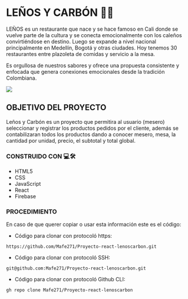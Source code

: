# LEÑOS Y CARBÓN 🥩🔥

LEÑOS es un restaurante que nace y se hace famoso en Cali donde se vuelve parte de la cultura y se conecta emocionalmente con los caleños convirtiéndose en destino. Luego se expande a nivel nacional principalmente en Medellín, Bogotá y otras ciudades. Hoy tenemos 30 restaurantes entre plazoleta de comidas y servicio a la mesa.

Es orgullosa de nuestros sabores y ofrece una propuesta consistente y enfocada que genera conexiones emocionales desde la tradición Colombiana.

![](https://www.guiacomercial.com.co/storage/Cali/663_Le%C3%B1os%20y%20Carbon_5d6d634c3a932.jpeg)

## OBJETIVO DEL PROYECTO

Leños y Carbón es un proyecto que permitira al usuario (mesero) seleccionar y registrar los productos pedidos por el cliente, además se contabilizaran todos los productos dando a conocer mesero, mesa, la cantidad por unidad, precio, el subtotal  y total global.

### CONSTRUIDO CON 💻🛠️
- HTML5
- CSS
- JavaScript
- React
- Firebase

### PROCEDIMIENTO
En caso de que querer copiar o usar esta información este es el código:

* Código para clonar con protocoló https:

```
https://github.com/Mafe271/Proyecto-react-lenoscarbon.git
```
* Código para clonar con protocoló SSH:


```
git@github.com:Mafe271/Proyecto-react-lenoscarbon.git
```
* Código para clonar con protocoló Github CLI:

```
gh repo clone Mafe271/Proyecto-react-lenoscarbon
```




